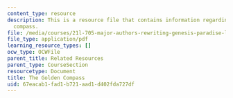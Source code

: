 ```yaml
---
content_type: resource
description: This is a resource file that contains information regarding the golden
  compass.
file: /media/courses/21l-705-major-authors-rewriting-genesis-paradise-lost-and-twentieth-century-fantasy-spring-2009/67eacab1fad1b721aad1d402fda727df_MIT21L_705S09_golden_comp.pdf
file_type: application/pdf
learning_resource_types: []
ocw_type: OCWFile
parent_title: Related Resources
parent_type: CourseSection
resourcetype: Document
title: The Golden Compass
uid: 67eacab1-fad1-b721-aad1-d402fda727df
---
```

